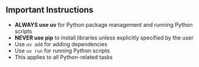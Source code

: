 ## Important Instructions

- **ALWAYS use uv** for Python package management and running Python scripts
- **NEVER use pip** to install libraries unless explicitly specified by the user
- Use `uv add` for adding dependencies
- Use `uv run` for running Python scripts
- This applies to all Python-related tasks